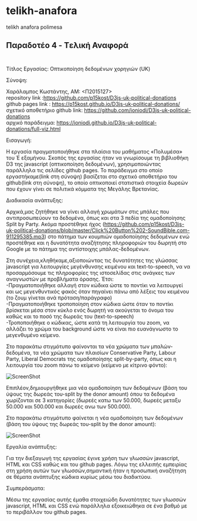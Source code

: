 # telikh-anafora
 telikh anafora polimesa
 ## Παραδοτέο 4 - Tελική Αναφορά  </br> </br>

Τίτλος Εργασίας: Οπτικοποίηση δεδομένων χορηγιών (UK) </br>

Σύνοψη: </br>

Χαράλαμπος Κωστάντης, ΑΜ: <Π2015127> </br>
repository link :https://github.com/p15kost/D3js-uk-political-donations  </br>
github pages link : https://p15kost.github.io/D3js-uk-political-donations/   </br>
σχετικό αποθετήριο github link: https://github.com/ioniodi/D3js-uk-political-donations </br>
αρχικό παράδειγμα: https://ioniodi.github.io/D3js-uk-political-donations/full-viz.html </br>

Εισαγωγή: </br>

Η εργασία πραγματοποιήθηκε στα πλαίσια του μαθήματος «Πολυμέσα» του Έ εξαμήνου. Σκοπός της εργασίας ήταν να γνωρίσουμε τη βιβλιοθήκη D3 της javascript (οπτικοποίηση δεδομένων), χρησιμοποιώντας παράλληλα τις σελίδες github pages. Το παράδειγμα στο οποίο εργαστήκαμε(link στη σύνοψη) βασίζεται στο σχετικό αποθετήριο του github(link στη σύνοψη), το οποίο οπτικοποιεί στατιστικά στοιχεία δωρεών που έχουν γίνει σε πολιτικά κόμματα της Μεγάλης Βρετανίας. </br>

Διαδικασία ανάπτυξης: </br>

Αρχικά,μας ζητήθηκε να γίνει αλλαγή χρωμάτων στις μπάλες που αντιπροσωπεύουν τα δεδομένα, όπως και στα 3 πεδία της ομαδοποίησης Split by Party. Ακόμα προστέθηκε ήχος (https://github.com/p15kost/D3js-uk-political-donations/blob/master/Click%20Button%202-SoundBible.com-911295385.mp3) στο πάτημα των κουμπιών ομαδοποίησης δεδομένων ενώ προστέθηκε και η δυνατότητα αναζήτησης πληροφοριών του δωρητή στο Google με το πάτημα της αντίστοιχης μπάλας-δεδομένων. </br>

Στη συνέχεια,κληθήκαμε,αξιοποιώντας τις δυνατότητες της γλώσσας javascript για λειτουργίες μεγένθυνσης κειμένου και text-to-speech, να να προσαρμόσουμε τις πληροφορίες της ιστοσελίδας στις ανάγκες των αναγνωστών με προβλήματα όρασης. Έτσι: <br />
-Πραγματοποιήθηκε αλλαγή στον κώδικα ώστε το ποντίκι να λειτουργεί και ως μεγενθυντικός φακός όταν πηγαίνει πάνω από λέξεις του κειμένου (το ζουμ γίνεται ανά πρόταση/παράγραφο) <br />
-Πραγματοποιήθηκε τροποποίηση στον κώδικα ώστε όταν το ποντίκι βρίσκεται μέσα στον κύκλο ενός δωρητή να ακούγεται το όνομα του καθώς και το ποσό της δωρεάς του (text-to-speech) <br />
-Τροποποιήθηκε ο κώδικας, ώστε κατά τη λειτουργία του zoom, να αλλάζει το χρώμα του background ώστε να είναι πιο ευανάγνωστο το μεγενθυμένο κείμενο. <br />

Στο παρακάτω στιγμότυπο φαίνονται τα νέα χρώματα των μπαλών-δεδομένα, τα νέα χρώματα των πλαισίων Conservative Party, Labour Party, Liberal Democrats της ομαδοποίησης split-by-party, όπως και η λειτουργία  του zoom πάνω το κείμενο (κείμενο με κίτρινο φόντο): </br>

![ScreenShot](Screenshot_5.png)</br>

Επιπλέον,δημιουργήθηκε μια νέα ομαδοποίηση των δεδομένων (βάση του ύψους της δωρεάς του-split by the donor amount) όπου τα δεδομένα χωρίζονται σε 3 κατηγορίες (δωρεές κατω των 50.000, δωρεές μεταξυ 50.000 και 500.000 και δωρεές ανω των 500.000).

Στο παρακάτω στιγμότυπο φαίνεται η νέα ομαδοποίηση των δεδομένων (βάση του ύψους της δωρεάς του-split by the donor amount): </br>

![ScreenShot](Screenshot_6.png)</br>

Εργαλία ανάπτυξης: </br>

Για την διεξαγωγή της εργασίας έγινε χρήση των γλωσσών javascript, HTML και CSS καθώς και του github pages. Λόγω της ελλειπής εμπειρίας στη χρήση αυτών των γλωσσών,σημαντική ήταν η προσωπική αναζήτηση σε θέματα ανάπτυξης κώδικα κυρίως μέσω του διαδικτύου. </br>

Συμπεράσματα: </br>

Μέσω της εργασίας αυτής έμαθα στοιχειώδη δυνατότητες των γλωσσών javascript, HTML και CSS ενώ παράλληλα εξοικειώθηκα σε ένα βαθμό με το περιβάλλον του github pages.

